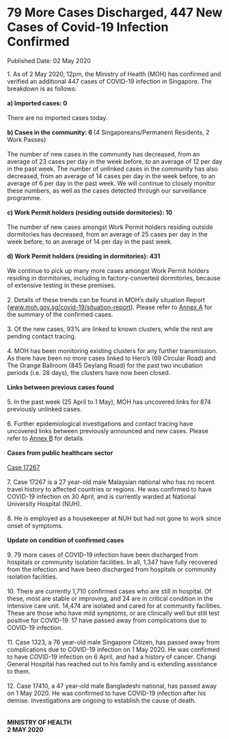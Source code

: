 <html>
    <meta http-equiv="Content-Type" content="text/html; charset=utf-8"/>
    <meta charset="utf-8"/>
    <title>79 More Cases Discharged, 447 New Cases of Covid-19 Infection Confirmed</title>
    <body><h1>79 More Cases Discharged, 447 New Cases of Covid-19 Infection Confirmed</h1>
    <p>Published Date: 02 May 2020</p> 1. As of 2 May 2020, 12pm, the Ministry of Health (MOH) has confirmed and verified an additional 447 cases of COVID-19 infection in Singapore. The breakdown is as follows: 
<br>
<br><strong>a) Imported cases: 0
</strong><br>
<br>There are no imported cases today. 
<br>
<br><strong>b) Cases in the community: 6 </strong>(4 Singaporeans/Permanent Residents, 2 Work Passes)
<br>
<br>The number of new cases in the community has decreased, from an average of 23 cases per day in the week before, to an average of 12 per day in the past week. The number of unlinked cases in the community has also decreased, from an average of 14 cases per day in the week before, to an average of 6 per day in the past week.&nbsp;We will continue to closely monitor these numbers, as well as the cases detected through our surveillance programme.
<br>
<br><strong>c) Work Permit holders (residing outside dormitories): 10
</strong><br>
<br>The number of new cases amongst Work Permit holders residing outside dormitories has decreased, from an average of 25 cases per day in the week before, to an average of 14 per day in the past week.&nbsp;
<br>
<br><strong>d) Work Permit holders (residing in dormitories): 431
</strong><br>
<br>We continue to pick up many more cases amongst Work Permit holders residing in dormitories, including in factory-converted dormitories, because of extensive testing in these premises. 
<br>
<br>2. Details of these trends can be found in MOH’s daily situation Report (<a href="http://www.moh.gov.sg/covid-19/situation-report">www.moh.gov.sg/covid-19/situation-report</a>). Please refer to <a title="Annex A" href="/docs/librariesprovider5/default-document-library/annex-a-(2-may).pdf?sfvrsn=fbea6b62_0">Annex A</a>&nbsp;for the summary of the confirmed cases. 
<br>
<br>3. Of the new cases, 93% are linked to known clusters, while the rest are pending contact tracing. 
<br>
<br>4. MOH has been monitoring existing clusters for any further transmission. As there have been no more cases linked to Hero’s (69 Circular Road) and The Orange Ballroom (845 Geylang Road) for the past two incubation periods (i.e. 28 days), the clusters have now been closed.
<br>
<strong><br>Links between previous cases found
</strong><br>
<br>5. In the past week (25 April to 1 May), MOH has uncovered links for 874 previously unlinked cases. 
<br>
<br>6. Further epidemiological investigations and contact tracing have uncovered links between previously announced and new cases. Please refer to <a title="Annex B" href="/docs/librariesprovider5/default-document-library/annex-b-(2-may).pdf?sfvrsn=c3f66f4f_0">Annex B</a>&nbsp;for details.
<br>
<br><strong>Cases from public healthcare sector
</strong><br>
<br><span style="text-decoration: underline;">Case 17267 
</span><br>
<br>7. Case 17267 is a 27 year-old male Malaysian national who has no recent travel history to affected countries or regions. He was confirmed to have COVID-19 infection on 30 April, and is currently warded at National University Hospital (NUH).
<br>
<br>8. He is employed as a housekeeper at NUH but had not gone to work since onset of symptoms. 
<br>
<br><strong>Update on condition of confirmed cases
</strong><br>
<br>9. 79 more cases of COVID-19 infection have been discharged from hospitals or community isolation facilities. In all, 1,347 have fully recovered from the infection and have been discharged from hospitals or community isolation facilities. 
<br>
<br>10. There are currently 1,710 confirmed cases who are still in hospital. Of these, most are stable or improving, and 24 are in critical condition in the intensive care unit. 14,474 are isolated and cared for at community facilities. These are those who have mild symptoms, or are clinically well but still test positive for COVID-19. 17 have passed away from complications due to COVID-19 infection. 
<br>
<br>11. Case 1323, a 76 year-old male Singapore Citizen, has passed away from complications due to COVID-19 infection on 1 May 2020. He was confirmed to have COVID-19 infection on 6 April, and had a history of cancer. Changi General Hospital has reached out to his family and is extending assistance to them.
<br>
<br>12. Case 17410, a 47 year-old male Bangladeshi national, has passed away on 1 May 2020. He was confirmed to have COVID-19 infection after his demise. Investigations are ongoing to establish the cause of death.
<br>
<br>
<br><strong>MINISTRY OF HEALTH
<br>2 MAY 2020
</strong><br></body>
</html>